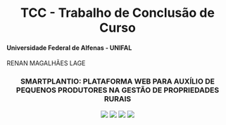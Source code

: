 <div align="center">
<h1> TCC - Trabalho de Conclusão de Curso </h1>
</div>

#### Universidade Federal de Alfenas - UNIFAL

RENAN MAGALHÃES LAGE 

<div align="center">
<h3> SMARTPLANTIO: PLATAFORMA WEB PARA AUXÍLIO DE PEQUENOS PRODUTORES NA GESTÃO DE PROPRIEDADES RURAIS </h3>
  <img src="https://img.shields.io/badge/Node.js-43853D?style=for-the-badge&logo=node.js&logoColor=white">
<img src="https://img.shields.io/badge/React-20232A?style=for-the-badge&logo=react&logoColor=61DAFB">
  <img src="https://img.shields.io/badge/Material--UI-0081CB?style=for-the-badge&logo=material-ui&logoColor=white">

<img src="https://img.shields.io/badge/MySQL-FFC222?style=for-the-badge&logo=mysql&logoColor=black">
</div>



